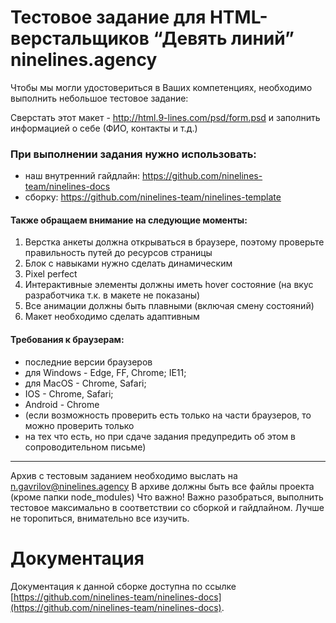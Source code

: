 # Тестовое задание для HTML-верстальщиков “Девять линий” ninelines.agency

Чтобы мы могли удостовериться в Ваших компетенциях, необходимо выполнить
небольшое тестовое задание:

Cверстать этот макет - http://html.9-lines.com/psd/form.psd и заполнить информацией о себе (ФИО, контакты и т.д.)

### При выполнении задания нужно использовать:

- наш внутренний гайдлайн: https://github.com/ninelines-team/ninelines-docs
- сборку: https://github.com/ninelines-team/ninelines-template

#### Также обращаем внимание на следующие моменты:
1. Верстка анкеты должна открываться в браузере, поэтому проверьте правильность путей до ресурсов страницы
2. Блок с навыками нужно сделать динамическим
3. Pixel perfect
4. Интерактивные элементы должны иметь hover состояние (на вкус разработчика т.к. в макете не показаны)
5. Все анимации должны быть плавными (включая смену состояний)
6. Макет необходимо сделать адаптивным

#### Требования к браузерам:
* последние версии браузеров
* для Windows - Edge, FF, Chrome; IE11;
* для MacOS - Chrome, Safari;
* IOS - Chrome, Safari;
* Android - Chrome
* (если возможность проверить есть только на части браузеров, то можно проверить только
* на тех что есть, но при сдаче задания предупредить об этом в сопроводительном письме)
_ ____________________________________________________________________________
Архив с тестовым заданием необходимо выслать на
n.gavrilov@ninelines.agency
В архиве должны быть все файлы проекта (кроме папки
node_modules) Что важно!
Важно разобраться, выполнить тестовое максимально в соответствии со сборкой и гайдлайном.
Лучше не торопиться, внимательно все изучить.


# Документация

Документация к данной сборке доступна по ссылке [https://github.com/ninelines-team/ninelines-docs](https://github.com/ninelines-team/ninelines-docs).
